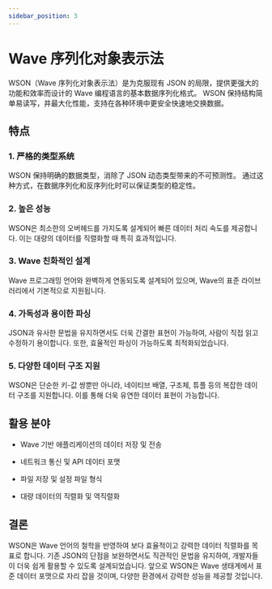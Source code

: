 ```yaml
---
sidebar_position: 3
---
```


# Wave 序列化对象表示法

WSON（Wave 序列化对象表示法）是为克服现有 JSON 的局限，提供更强大的功能和效率而设计的 Wave 编程语言的基本数据序列化格式。 WSON 保持结构简单易读写，并最大化性能，支持在各种环境中更安全快速地交换数据。

## 特点

### 1. **严格的类型系统**

WSON 保持明确的数据类型，消除了 JSON 动态类型带来的不可预测性。 通过这种方式，在数据序列化和反序列化时可以保证类型的稳定性。

### 2. **높은 성능**

WSON은 최소한의 오버헤드를 가지도록 설계되어 빠른 데이터 처리 속도를 제공합니다. 이는 대량의 데이터를 직렬화할 때 특히 효과적입니다.

### 3. **Wave 친화적인 설계**

Wave 프로그래밍 언어와 완벽하게 연동되도록 설계되어 있으며, Wave의 표준 라이브러리에서 기본적으로 지원됩니다.

### 4. **가독성과 용이한 파싱**

JSON과 유사한 문법을 유지하면서도 더욱 간결한 표현이 가능하여, 사람이 직접 읽고 수정하기 용이합니다. 또한, 효율적인 파싱이 가능하도록 최적화되었습니다.

### 5. **다양한 데이터 구조 지원**

WSON은 단순한 키-값 쌍뿐만 아니라, 네이티브 배열, 구조체, 튜플 등의 복잡한 데이터 구조를 지원합니다. 이를 통해 더욱 유연한 데이터 표현이 가능합니다.

## 활용 분야

- Wave 기반 애플리케이션의 데이터 저장 및 전송

- 네트워크 통신 및 API 데이터 포맷

- 파일 저장 및 설정 파일 형식

- 대량 데이터의 직렬화 및 역직렬화

## 결론

WSON은 Wave 언어의 철학을 반영하여 보다 효율적이고 강력한 데이터 직렬화를 목표로 합니다. 기존 JSON의 단점을 보완하면서도 직관적인 문법을 유지하여, 개발자들이 더욱 쉽게 활용할 수 있도록 설계되었습니다. 앞으로 WSON은 Wave 생태계에서 표준 데이터 포맷으로 자리 잡을 것이며, 다양한 환경에서 강력한 성능을 제공할 것입니다.

